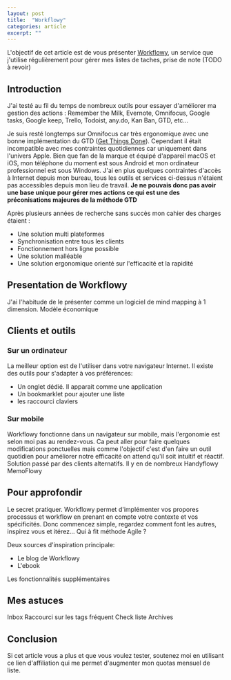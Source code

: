 ```yaml
---
layout: post
title:  "Workflowy"
categories: article
excerpt: ""
---
```

L'objectif de cet article est de vous présenter [Workflowy](https://workflowy.com), un service que j'utilise régulièrement pour gérer mes listes de taches, prise de note (TODO à revoir)


## Introduction

J'ai testé au fil du temps de nombreux outils pour essayer d'améliorer ma gestion des actions : Remember the Milk, Evernote, Omnifocus, Google tasks, Google keep, Trello, Todoist, any.do, Kan Ban, GTD, etc...

Je suis resté longtemps sur Omnifocus car très ergonomique avec une bonne implémentation du GTD ([Get Things Done](https://fr.wikipedia.org/wiki/Getting_Things_Done)). Cependant il était incompatible avec mes contraintes quotidiennes car uniquement dans l'univers Apple. Bien que fan de la marque et équipé d'appareil macOS et iOS, mon téléphone du moment est sous Android et mon ordinateur professionnel est sous Windows.
J'ai en plus quelques contraintes d'accès à Internet depuis mon bureau, tous les outils et services ci-dessus n'étaient pas accessibles depuis mon lieu de travail.
__Je ne pouvais donc pas avoir une base unique pour gérer mes actions ce qui est une des préconisations majeures de la méthode GTD__

Après plusieurs années de recherche sans succès mon cahier des charges étaient :
*   Une solution multi plateformes
*   Synchronisation entre tous les clients
*   Fonctionnement hors ligne possible
*   Une solution malléable
*   Une solution ergonomique orienté sur l'efficacité et la rapidité

## Presentation de Workflowy

J'ai l'habitude de le présenter comme un logiciel de mind mapping à 1 dimension.
Modèle économique

## Clients et outils

### Sur un ordinateur

La meilleur option est de l'utiliser dans votre navigateur Internet.
Il existe des outils pour s'adapter à vos préférences:
*   Un onglet dédié. Il apparait comme une application
*   Un bookmarklet pour ajouter une liste
*   les raccourci claviers

### Sur mobile

Workflowy fonctionne dans un navigateur sur mobile, mais l'ergonomie est selon moi pas au rendez-vous.
Ca peut aller pour faire quelques modifications ponctuelles mais comme l'objectif c'est d'en faire un outil quotidien pour améliorer notre efficacité on attend qu'il soit intuitif et réactif.
Solution passé par des clients alternatifs. Il y en de nombreux
Handyflowy
MemoFlowy

## Pour approfondir

Le secret pratiquer. Workflowy permet d'implémenter vos propores processus et workflow en prenant en compte votre contexte et vos spécificités. Donc commencez simple, regardez comment font les autres, inspirez vous et itérez... Qui à fit méthode Agile ?

Deux sources d'inspiration principale:
*   Le blog de Workflowy
*   L'ebook

Les fonctionnalités supplémentaires


## Mes astuces

Inbox
Raccourci sur les tags fréquent
Check liste
Archives


## Conclusion

Si cet article vous a plus et que vous voulez tester, soutenez moi en utilisant ce lien d'affiliation qui me permet d'augmenter mon quotas mensuel de liste.
